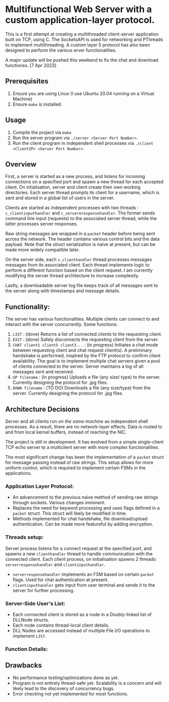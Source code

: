 # Multifunctional Web Server with a custom application-layer protocol.

This is a first attempt at creating a multithreaded client-server application built on TCP, using C. The SocketsAPI is used for networking and PThreads to implement multithreading. A custom layer 5 protocol has also been designed to perform the various erver functionalities.

A major update will be pushed this weekend to fix the chat and download functionss. [7 Apr 2023]

## Prerequisites
1. Ensure you are using Linux (I use Ubuntu 20.04 running on a Virtual Machine)
2. Ensure ```make``` is installed.

## Usage
1. Compile the project via ```make```
2. Run the server program via ```./server <Server Port Number>```.
3. Run the client program in independent shell processes via ```./client <ClientIP> <Server Port Number>```.

## Overview
First, a server is started as a new process, and listens for incoming connections on a specified port and spawn a new thread for each accepted client. On intialisation, server and client create their own working directories. Each server thread prompts its client for a username, which is sent and stored in a global list of users in the server.


Clients are started as independent processes with two threads : ```c_clientinputhandler``` and ```c_servereresponsehandler```. The former sends command line input (requests) to the associated server thread, while the latter processes server responses. 

Raw string messages are wrapped in a ```packet``` header before being sent across the network. The header contains various control bits and the data payload. Note that the struct serialization is naive at present, but can be made more widely compatible later.


On the server side, each ```s_clienthandler``` thread processes messages messages from its associated client. Each thread implements logic to perform a different function based on the client request. I am currently modifying the server thread architecture to increase complexity.

Lastly, a downloadable server log file keeps track of all messages sent to the server along with timestamps and message details. 


## Functionality:
The server has various functionalities. Multiple clients can connect to and interact with the server concurrently. 
Some functions:
1. ```LIST``` : (done) Returns a list of connected clients to the requesting client.
2. ```EXIT``` : (done) Safely disconnects the requesting client from the server.
3. ```CHAT client1 client5 client3...``` : (in progress) Initiates a chat mode between requesting client and chat request client(s). A preliminary handshake is performed, inspired by the FTP protocol to confirm client availability. The goal is to implement multiple chat servers given a pool of clients connected to the server. Server maintains a log of all messages sent and received.
4. ```UP filename```   : (in progress) Uploads a file (any size/ type) to the server. Currently designing the protocol for .jpg files.
5. ```DOWN filename``` : (TO DO) Downloads a file (any size/type) from the server. Currently designing the protocol for .jpg files.

## Architecture Decisions
Server and all clients run _on the same machine_ as independent shell processes. As a result, there are no network-layer effects. Data is routed to and from local kernel buffers, instead of reaching the NIC.

The project is still in development. It has evolved from a simple single-client TCP echo server to a multiclient server with more complex functionalities. 

The most significant change has been the implementation of a ```packet``` struct for message passing instead of raw strings. This setup allows for more uniform control, which is required to implement certain FSMs in the applications.


### Application Layer Protocol:
- An advancement to the previous naive method of sending raw strings through sockets. Various changes imminent.
- Replaces the need for keyword processing and uses flags defined in a  ```packet``` struct. This struct will likely be modified in time.
- Methods implemented for chat handshake, file download/upload authentication. Can be made more featureful by adding encryption.

### Threads setup:
Server process listens for a connect request at the specified port, and spawns a new ```clienthandler``` thread to handle communication with the connected client.
Each client process, on initialisation spawns 2 threads: ```serverresponsehandler``` and ```clientinputhandler```. 
- ```serverresponsehandler``` implements an FSM based on certain ```packet``` flags. Used for chat authentication at present.
- ```clientinputhandler``` gets input from user terminal and sends it to the server for further processing.

### Server-Side User's List:
 - Each connected client is stored as a node in a Doubly-linked list of DLLNode structs.
 - Each node contains thread-local client details.
 - DLL Nodes are accessed instead of multiple File I/O operations to implement ```LIST```.


### Function Details:


## Drawbacks
- No performance testing/optimizations done as yet. 
- Program is not entirely thread-safe yet. Scalability is a concern and will likely lead to the discovery of concurrency bugs.
- Error checking not yet implemented for most functions.



